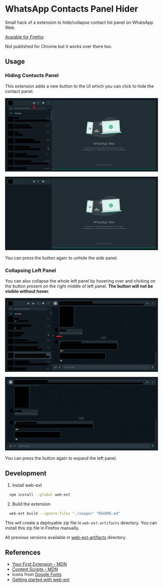 # WhatsApp Contacts Panel Hider

Small hack of a extension to hide/collapse contact list panel on WhatsApp Web.

[Avaiable for Firefox](https://addons.mozilla.org/en-US/firefox/addon/whatsapp-contacts-panel-hider/)

Not published for Chrome but it works over there too.

## Usage

### Hiding Contacts Panel

This extension adds a new button to the UI which you can click to hide the contact panel.

![Before clicking hide button](./images/before_hide.jpg)

![After clicking hide button](./images/after_hide.jpg)

You can press the button again to unhide the side panel.

### Collapsing Left Panel

You can also collapse the whole left panel by hovering over and clicking on the button present on the right middle of left panel. **The button will not be visible without hover.**

![Before clicking collapse button](./images/before_collapse.png)

![After clicking collapse button](./images/after_collapse.png)

You can press the button again to expand the left panel.

## Development

1. Install web-ext

```bash
  npm install --global web-ext
```

2. Build the extension

```bash
  web-ext build --ignore-files "./images" "README.md"
```

This will create a deployable zip file in `web-ext-artifacts` directory. You can install this zip file in Firefox manually.

All previous versions available in [web-ext-artifacts](./web-ext-artifacts) directory.

## References

- [Your First Extension - MDN](https://developer.mozilla.org/en-US/docs/Mozilla/Add-ons/WebExtensions/Your_first_WebExtension)
- [Content Scripts - MDN](https://developer.mozilla.org/en-US/docs/Mozilla/Add-ons/WebExtensions/Content_scripts)
- Icons from [Google Fonts](https://fonts.google.com/icons)
- [Getting started with web-ext](https://extensionworkshop.com/documentation/develop/getting-started-with-web-ext/)

